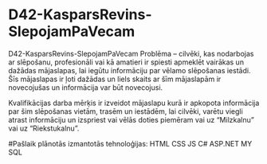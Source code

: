 # D42-KasparsRevins-SlepojamPaVecam
D42-KasparsRevins-SlepojamPaVecam
Problēma – cilvēki, kas nodarbojas ar slēpošanu, profesionāli vai kā amatieri ir spiesti apmeklēt vairākas un dažādas mājaslapas, lai iegūtu informāciju par vēlamo slēpošanas iestādi. Šīs mājaslapas ir ļoti dažādas un liels skaits ar šīm mājaslapām ir novecojušas un informācija var būt novecojusi.

Kvalifikācijas darba mērķis ir izveidot mājaslapu kurā ir apkopota informācija par šim slēpošanas vietām, trasēm un iestādēm, lai cilvēki, varētu viegli atrast informāciju un izspriest vai vēlās doties piemēram vai uz “Milzkalnu” vai uz “Riekstukalnu”.

#Pašlaik plānotās izmantotās tehnoloģijas:
HTML
CSS
JS
C#
ASP.NET
MY SQL
